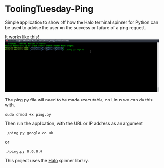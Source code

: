 # ToolingTuesday-Ping

Simple application to show off how the Halo terminal spinner for Python can be used to advise the user on the success or failure of a ping request.

It works like this!
![alt](https://raw.githubusercontent.com/lesp/ToolingTuesday-Ping/master/halo-demo.gif)

The ping.py file will need to be made executable, on Linux we can do this with.
```
sudo chmod +x ping.py
```
Then run the application, with the URL or IP address as an argument.

```
./ping.py google.co.uk
```
or
```
./ping.py 8.8.8.8
```

This project uses the [Halo](https://github.com/ManrajGrover/halo) spinner library.


